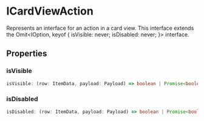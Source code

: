 # ICardViewAction

Represents an interface for an action in a card view.
This interface extends the Omit&lt;IOption, keyof { isVisible: never; isDisabled: never; }&gt; interface.

## Properties

### isVisible

```ts
isVisible: (row: ItemData, payload: Payload) => boolean | Promise<boolean>
```

### isDisabled

```ts
isDisabled: (row: ItemData, payload: Payload) => boolean | Promise<boolean>
```
